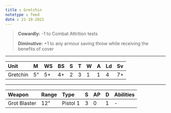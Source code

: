 ```yaml
---
title : Gretchin
notetype : feed
date : 21-10-2021
---
```


> **Cowardly:** -1 to Combat Attrition tests
>
> **Diminutive:** +1 to any armour saving throw while receiving the benefits of cover

---

| Unit | M | WS | BS | S | T | W | A | Ld | Sv 
|:--- |:--- |:--- |:--- |:--- |:--- |:--- |:--- |:--- |:--- |
| Gretchin | 5" | 5+ | 4+ | 2 | 3 | 1 | 1 | 4 | 7+ |

---

| Weapon | Range | Type | S | AP | D | Abilities |
|:--- |:--- |:--- |:--- |:--- |:--- |:--- |
| Grot Blaster | 12" | Pistol 1 | 3 | 0 | 1 | - |